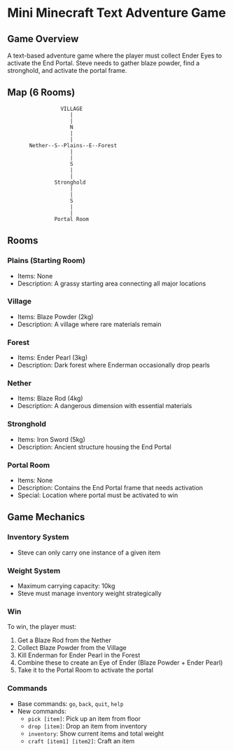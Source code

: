 # Mini Minecraft Text Adventure Game

## Game Overview

A text-based adventure game where the player must collect Ender Eyes to activate the End Portal. Steve needs to gather
blaze powder, find a stronghold, and activate the portal frame.

## Map (6 Rooms)

```
                 VILLAGE
                    |
                    |
                    N
                    |
                    |
       Nether--S--Plains--E--Forest
                    |
                    |
                    S
                    |
                    |
               Stronghold
                    |
                    |
                    S
                    |
                    |
               Portal Room
```

## Rooms

### Plains (Starting Room)

- Items: None
- Description: A grassy starting area connecting all major locations

### Village

- Items: Blaze Powder (2kg)
- Description: A village where rare materials remain

### Forest

- Items: Ender Pearl (3kg)
- Description: Dark forest where Enderman occasionally drop pearls

### Nether

- Items: Blaze Rod (4kg)
- Description: A dangerous dimension with essential materials

### Stronghold

- Items: Iron Sword (5kg)
- Description: Ancient structure housing the End Portal

### Portal Room

- Items: None
- Description: Contains the End Portal frame that needs activation
- Special: Location where portal must be activated to win

## Game Mechanics

### Inventory System

- Steve can only carry one instance of a given item

### Weight System

- Maximum carrying capacity: 10kg
- Steve must manage inventory weight strategically

### Win

To win, the player must:

1. Get a Blaze Rod from the Nether
2. Collect Blaze Powder from the Village
3. Kill Enderman for Ender Pearl in the Forest
4. Combine these to create an Eye of Ender (Blaze Powder + Ender Pearl)
5. Take it to the Portal Room to activate the portal

### Commands

- Base commands: `go`, `back`, `quit`, `help`
- New commands:
    - `pick [item]`: Pick up an item from floor
    - `drop [item]`: Drop an item from inventory
    - `inventory`: Show current items and total weight
    - `craft [item1] [item2]`: Craft an item

  